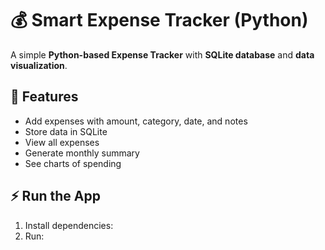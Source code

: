 # 💰 Smart Expense Tracker (Python)

A simple **Python-based Expense Tracker** with **SQLite database** and **data visualization**.

## 🚀 Features
- Add expenses with amount, category, date, and notes
- Store data in SQLite
- View all expenses
- Generate monthly summary
- See charts of spending

## ⚡ Run the App
1. Install dependencies:
2. Run:
